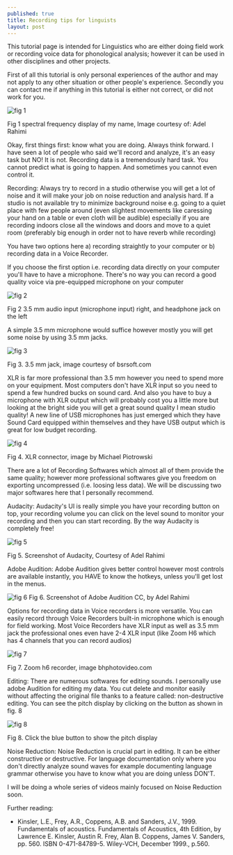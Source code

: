 ```yaml
---
published: true
title: Recording tips for linguists
layout: post
---
```

This tutorial page is intended for Linguistics who are either doing field work or recording voice data for phonological analysis; however it can be used in other disciplines and other projects.

First of all this tutorial is only personal experiences of the author and may not apply to any other situation or other people's experience. Secondly you can contact me if anything in this tutorial is either not correct, or did not work for you.


![fig 1](http://adelr.ir/~linguists/images/image001.jpg)

Fig 1 spectral frequency display of my name, Image courtesy of: Adel Rahimi

Okay, first things first: know what you are doing. Always think forward. I have seen a lot of people who said we'll record and analyze, it's an easy task but NO! It is not. Recording data is a tremendously hard task. You cannot predict what is going to happen. And sometimes you cannot even control it.

Recording: Always try to record in a studio otherwise you will get a lot of noise and it will make your job on noise reduction and analysis hard. If a studio is not available try to minimize background noise e.g. going to a quiet place with few people around (even slightest movements like caressing your hand on a table or even cloth will be audible) especially if you are recording indoors close all the windows and doors and move to a quiet room (preferably big enough in order not to have reverb while recording)

You have two options here a) recording straightly to your computer or b) recording data in a Voice Recorder.

If you choose the first option i.e. recording data directly on your computer you'll have to have a microphone. There's no way you can record a good quality voice via pre-equipped microphone on your computer

![fig 2](http://adelr.ir/~linguists/images/image002.jpg)

Fig 2 3.5 mm audio input (microphone input) right, and headphone jack on the left

A simple 3.5 mm microphone would suffice however mostly you will get some noise by using 3.5 mm jacks.

![fig 3](http://adelr.ir/~linguists/images/image003.jpg)

Fig 3. 3.5 mm jack, image courtesy of bsrsoft.com

XLR is far more professional than 3.5 mm however you need to spend more on your equipment. Most computers don't have XLR input so you need to spend a few hundred bucks on sound card. And also you have to buy a microphone with XLR output which will probably cost you a little more but looking at the bright side you will get a great sound quality I mean studio quality! A new line of USB microphones has just emerged which they have Sound Card equipped within themselves and they have USB output which is great for low budget recording.

![fig 4](http://adelr.ir/~linguists/images/image004.jpg)

Fig 4. XLR connector, image by Michael Piotrowski

There are a lot of Recording Softwares which almost all of them provide the same quality; however more professional softwares give you freedom on exporting uncompressed (i.e. loosing less data). We will be discussing two major softwares here that I personally recommend.

Audacity: Audacity's UI is really simple you have your recording button on top, your recording volume you can click on the level sound to monitor your recording and then you can start recording. By the way Audacity is completely free!

![fig 5](http://adelr.ir/~linguists/images/image005.jpg)

Fig 5. Screenshot of Audacity, Courtesy of Adel Rahimi

Adobe Audition: Adobe Audition gives better control however most controls are available instantly, you HAVE to know the hotkeys, unless you'll get lost in the menus.


![fig 6](http://adelr.ir/~linguists/images/image006.jpg)
Fig 6. Screenshot of Adobe Audition CC, by Adel Rahimi

Options for recording data in Voice recorders is more versatile. You can easily record through Voice Recorders built-in microphone which is enough for field working. Most Voice Recorders have XLR input as well as 3.5 mm jack the professional ones even have 2-4 XLR input (like Zoom H6 which has 4 channels that you can record audios)

![fig 7](http://adelr.ir/~linguists/images/image007.jpg)

Fig 7. Zoom h6 recorder, image bhphotovideo.com

Editing: There are numerous softwares for editing sounds. I personally use adobe Audition for editing my data. You cut delete and monitor easily without affecting the original file thanks to a feature called: non-destructive editing. You can see the pitch display by clicking on the button as shown in fig. 8

![fig 8](http://adelr.ir/~linguists/images/image008.jpg)

Fig 8. Click the blue button to show the pitch display

Noise Reduction: Noise Reduction is crucial part in editing. It can be either constructive or destructive. For language documentation only where you don't directly analyze sound waves for example documenting language grammar otherwise you have to know what you are doing unless DON'T.

I will be doing a whole series of videos mainly focused on Noise Reduction soon.

 

Further reading:

* Kinsler, L.E., Frey, A.R., Coppens, A.B. and Sanders, J.V., 1999. Fundamentals of acoustics. Fundamentals of Acoustics, 4th Edition, by Lawrence E. Kinsler, Austin R. Frey, Alan B. Coppens, James V. Sanders, pp. 560. ISBN 0-471-84789-5. Wiley-VCH, December 1999., p.560.